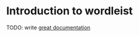 # Introduction to wordleist

TODO: write [great documentation](http://jacobian.org/writing/what-to-write/)
